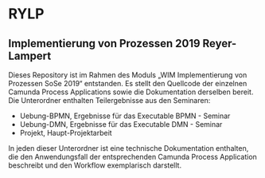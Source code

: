 # RYLP
## Implementierung von Prozessen 2019 Reyer-Lampert

Dieses Repository ist im Rahmen des Moduls „WIM Implementierung von Prozessen SoSe 2019“
entstanden. Es stellt den Quellcode der einzelnen Camunda Process Applications sowie die
Dokumentation derselben bereit.
Die Unterordner enthalten Teilergebnisse aus den Seminaren:
* Uebung-BPMN, Ergebnisse für das Executable BPMN - Seminar
* Uebung-DMN, Ergebnisse für das Executable DMN - Seminar
* Projekt, Haupt-Projektarbeit

In jeden dieser Unterordner ist eine technische Dokumentation enthalten,
die den Anwendungsfall der entsprechenden Camunda Process Application beschreibt und 
den Workflow exemplarisch darstellt.

